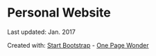 # Personal Website
Last updated: Jan. 2017

Created with: [Start Bootstrap](http://startbootstrap.com/) - [One Page Wonder](http://startbootstrap.com/template-overviews/one-page-wonder/)
